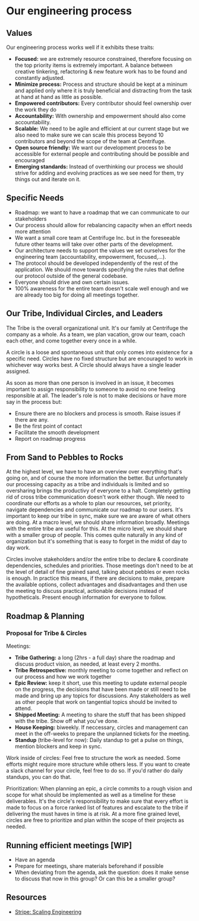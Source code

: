 
# Our engineering process
## Values
Our engineering process works well if it exhibits these traits:
* **Focused:** we are extremely resource constrained, therefore focusing on the top priority  items is extremely important. A balance between creative tinkering, refactoring & new feature work has to be found and constantly adjusted. 
* **Minimize process:** Process and structure should be kept at a mininum and applied only where it is truly beneficial and distracting from the task at hand at hand as little as possible. 
* **Empowered contributors:** Every contributor should feel ownership over the work they do
* **Accountability:** With ownership and empowerment should also come accountability.
* **Scalable:** We need to be agile and efficient at our current stage but we also need to make sure we can scale this process beyond 10 contributors and beyond the scope of the team at Centrifuge.
* **Open source friendly:** We want our development process to be accessible for external people and contributing should be possible and encouraged
* **Emerging standards:** Instead of overthinking our process we should strive for adding and evolving practices as we see need for them, try things out and iterate on it.

## Specific Needs
* Roadmap: we want to have a roadmap that we can communicate to our stakeholders
* Our process should allow for rebalancing capacity when an effort needs more attention
* We want a small core team at Centrifuge Inc. but in the foreseeable future other teams will take over other parts of the development. 
* Our architecture needs to support the values we set ourselves for the engineering team (accountability, empowerment, focused,...).
* The protocol should be developed independently of the rest of the application. We should move towards specifying the rules that define our protocol outside of the general codebase.
* Everyone should drive and own certain issues.
* 100% awareness for the entire team doesn't scale well enough and we are already too big for doing all meetings together.

## Our Tribe, Individual Circles, and Leaders
The Tribe is the overall organizational unit. It's our family at Centrifuge the company as a whole. As a team, we plan vacation, grow our team, coach each other, and come together every once in a while. 

A circle is a loose and spontaneous unit that only comes into existence for a specific need. Circles have no fixed structure but are encouraged to work in whichever way works best. A Circle should always have a single leader assigned.

As soon as more than one person is involved in an issue, it becomes important to assign responsibility to someone to avoid no one feeling responsible at all. The leader's role is not to make decisions or have more say in the process but:

* Ensure there are no blockers and process is smooth. Raise issues if there are any.
* Be the first point of contact
* Facilitate the smooth development
* Report on roadmap progress

## From Sand to Pebbles to Rocks
At the highest level, we have to have an overview over everything that's going on, and of course the more information the better. But unfortunately our processing capacity as a tribe and individuals is limited and so oversharing brings the productivy of everyone to a halt. Completely getting rid of cross tribe communication doesn't work either though. We need to coordinate our efforts as a whole to plan our resources, set priority, navigate dependencies and communicate our roadmap to our users. It's important to keep our tribe in sync, make sure we are aware of what others are doing. At a macro level, we should share information broadly. Meetings with the entire tribe are useful for this. At the micro level, we should share with a smaller group of people. This comes quite naturally in any kind of organization but it's something that is easy to forget in the midst of day to day work. 

Circles involve stakeholders and/or the entire tribe to declare & coordinate dependencies, schedules and priorities. Those meetings don't need to be at the level of detail of fine grained sand, talking about pebbles or even rocks is enough. In practice this means, if there are decisions to make, prepare the available options, collect advantages and disadvantages and then use the meeting to discuss practical, actionable decisions instead of hypotheticals. Present enough information for everyone to follow. 

## Roadmap & Planning
### Proposal for Tribe & Circles
Meetings:
* **Tribe Gathering:** a long (2hrs - a full day) share the roadmap and discuss product vision, as needed, at least every 2 months. 
* **Tribe Retrospective:** monthly meeting to come together and reflect on our process and how we work together
* **Epic Review:** keep it short, use this meeting to update external people on the progress, the decisions that have been made or still need to be made and bring up any topics for discussions. Any stakeholders as well as other people that work on tangential topics should be invited to attend.
* **Shipped Meeting:** A meeting to share the stuff that has been shipped with the tribe. Show off what you've done. 
* **House Keeping:** biweekly. If neccessary, circles and management can meet in the off-weeks to prepare the unplanned tickets for the meeting.
* **Standup** (tribe-level for now): Daily standup to get a pulse on things, mention blockers and keep in sync.

Work inside of circles:
Feel free to structure the work as needed. Some efforts might require more structure while others less. If you want to create a slack channel for your circle, feel free to do so. If you'd rather do daily standups, you can do that.

Prioritization:
When planning an epic, a circle commits to a rough vision and scope for what should be implemented as well as a timeline for these deliverables. It's the circle's responsibility to make sure that every effort is made to focus on a force ranked list of features and escalate to the tribe if delivering the must haves in time is at risk. At a more fine grained level, circles are free to prioritize and plan within the scope of their projects as needed. 

## Running efficient meetings [WIP]
* Have an agenda
* Prepare for meetings, share materials beforehand if possible
* When deviating from the agenda, ask the question: does it make sense to discuss that now in this group? Or can this be a smaller group?

## Resources
* [Stripe: Scaling Engineering](https://stripe.com/atlas/guides/scaling-eng)
